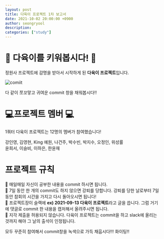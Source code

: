 ```yaml
---
layout: post
title: 다육이 프로젝트 1차 보고서
date: 2021-10-02 20:00:00 +0900
author: seongryool
description:
categories: ["study"]
---
```


# :cactus: 다육이를 키워봅시다! :cactus:

정원사 프로젝트에 감명을 받아서 시작하게 된 **다육이 프로젝트**입니다.

![comiit](https://user-images.githubusercontent.com/66999675/135754668-246302c1-b7b7-4047-a193-6f28ad0a744f.png)

다 같이 쪼꼬맣고 귀여운 commit 창을 채워봅시다!!

# :computer:프로젝트 멤버 :computer:

1쿼터 다육이 프로젝트는 12명의 멤버가 참여했습니다!

강인영, 김영현, King 예원, 나건주, 박수빈, 박지수, 오정인, 위성률  
윤희서, 이슬비, 이하은, 한윤재

# 프로젝트 규칙

:memo: 매일매일 자신이 공부한 내용을 commit 하시면 됩니다.  
:memo: 7일 동안 한 개의 commit도 하지 않으면 강퇴를 당합니다. 강퇴를 당한 날로부터 7일 동안 참회의 시간을 가지고 다시 돌아오시면 됩니다!  
:memo: 프로젝트장이 슬랙에 **ex) 2021-09-13 다육이 프로젝트**라고 글을 씁니다. 그럼 거기에 댓글로 commit 한 내용을 캡처해서 올려주시면 됩니다.  
:memo: 지각 제출을 허용되지 않습니다. 다육이 프로젝트는 commit을 하고 slack에 올리는 것까지 해야 그 날의 출석이 인정됩니다.

모두 꾸준히 참여해서 commit창을 녹색으로 가득 채웁시다!!!
화이팅!!
